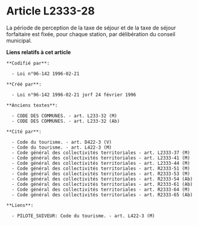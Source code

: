 # Article L2333-28

La période de perception de la taxe de séjour et de la taxe de séjour forfaitaire est fixée, pour chaque station, par
délibération du conseil municipal.

**Liens relatifs à cet article**

	**Codifié par**:

	  - Loi n°96-142 1996-02-21

	**Créé par**:

	  - Loi n°96-142 1996-02-21 jorf 24 février 1996

	**Anciens textes**:

	  - CODE DES COMMUNES. - art. L233-32 (M)
	  - CODE DES COMMUNES. - art. L233-32 (Ab)

	**Cité par**:

	  - Code du tourisme. - art. D422-3 (V)
	  - Code du tourisme. - art. L422-3 (M)
	  - Code général des collectivités territoriales - art. L2333-37 (M)
	  - Code général des collectivités territoriales - art. L2333-41 (M)
	  - Code général des collectivités territoriales - art. L2333-44 (M)
	  - Code général des collectivités territoriales - art. R2333-51 (M)
	  - Code général des collectivités territoriales - art. R2333-53 (M)
	  - Code général des collectivités territoriales - art. R2333-54 (Ab)
	  - Code général des collectivités territoriales - art. R2333-61 (Ab)
	  - Code général des collectivités territoriales - art. R2333-64 (M)
	  - Code général des collectivités territoriales - art. R2333-65 (Ab)

	**Liens**:

	  - PILOTE_SUIVEUR: Code du tourisme. - art. L422-3 (M)
